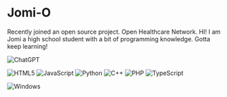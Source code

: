 # Jomi-O
Recently joined an open source project. Open Healthcare Network.
HI! I am Jomi a high school student with a bit of programming knowledge. Gotta keep learning!


![ChatGPT](https://img.shields.io/badge/chatGPT-74aa9c?style=for-the-badge&logo=openai&logoColor=white)

![HTML5](https://img.shields.io/badge/html5-%23E34F26.svg?style=for-the-badge&logo=html5&logoColor=white)
![JavaScript](https://img.shields.io/badge/javascript-%23323330.svg?style=for-the-badge&logo=javascript&logoColor=%23F7DF1E)
![Python](https://img.shields.io/badge/python-3670A0?style=for-the-badge&logo=python&logoColor=ffdd54)
![C++](https://img.shields.io/badge/c++-%2300599C.svg?style=for-the-badge&logo=c%2B%2B&logoColor=white)
![PHP](https://img.shields.io/badge/php-%23777BB4.svg?style=for-the-badge&logo=php&logoColor=white)
![TypeScript](https://img.shields.io/badge/typescript-%23007ACC.svg?style=for-the-badge&logo=typescript&logoColor=white)

![Windows](https://img.shields.io/badge/Windows-0078D6?style=for-the-badge&logo=windows&logoColor=white)

